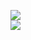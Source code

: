 [![](https://img.shields.io/badge/Made%20With-Github%20Spray-lightgrey.svg?style=for-the-badge&logo=github)](https://github.com/Annihil/github-spray#30324)  
[![](https://i.imgur.com/2DrTn0Z.gif)](https://github.com/Annihil/github-spray)